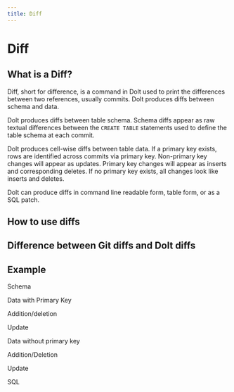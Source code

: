```yaml
---
title: Diff
---
```


# Diff

## What is a Diff?

Diff, short for difference, is a command in Dolt used to print the differences between two references, usually commits. Dolt produces diffs between schema and data.

Dolt produces diffs between table schema. Schema diffs appear as raw textual differences between the `CREATE TABLE` statements used to define the table schema at each commit. 

Dolt produces cell-wise diffs between table data. If a primary key exists, rows are identified across commits via primary key. Non-primary key changes will appear as updates. Primary key changes will appear as inserts and corresponding deletes. If no primary key exists, all changes look like inserts and deletes.

Dolt can produce diffs in command line readable form, table form, or as a SQL patch.

## How to use diffs


## Difference between Git diffs and Dolt diffs


## Example

Schema

Data with Primary Key

Addition/deletion

Update

Data without primary key

Addition/Deletion

Update

SQL